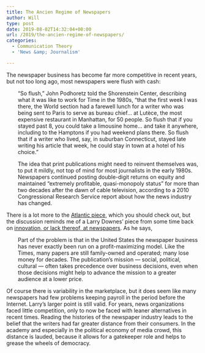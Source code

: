 ```yaml
---
title: The Ancien Regime of Newspapers
author: Will
type: post
date: 2019-08-02T14:32:04+00:00
url: /2019/the-ancien-regime-of-newspapers/
categories:
  - Communication Theory
  - 'News &amp; Journalism'

---
```

The newspaper business has become far more competitive in recent years, but not too long ago, most newspapers were flush with cash:

<p style="padding-left: 30px;">
  “So flush,” John Podhoretz told the Shorenstein Center, describing what it was like to work for Time in the 1980s, “that the first week I was there, the World section had a farewell lunch for a writer who was being sent to Paris to serve as bureau chief… at Lutèce, the most expensive restaurant in Manhattan, for 50 people. So flush that if you stayed past 8, you could take a limousine home… and take it anywhere, including to the Hamptons if you had weekend plans there. So flush that if a writer who lived, say, in suburban Connecticut, stayed late writing his article that week, he could stay in town at a hotel of his choice.”
</p>

<p style="padding-left: 30px;">
  The idea that print publications might need to reinvent themselves was, to put it mildly, not top of mind for most journalists in the early 1980s. Newspapers continued posting double-digit returns on equity and maintained “extremely profitable, quasi-monopoly status” for more than two decades after the dawn of cable television, according to a 2010 Congressional Research Service report about how the news industry has changed.
</p>

There is a lot more to the [Atlantic piece][1], which you should check out, but the discussion reminds me of a Larry Downes&#8217; piece from some time back on [innovation, or lack thereof, at newspapers][2]. As he says,

<p style="padding-left: 30px;">
  Part of the problem is that in the United States the newspaper business has never exactly been run on a profit-maximizing model. Like the Times, many papers are still family-owned and operated; many lose money for decades. The publication’s mission — social, political, cultural — often takes precedence over business decisions, even when those decisions might help to advance the mission to a greater audience at a lower price.
</p>

Of course there is variability in the marketplace, but it does seem like many newspapers had few problems keeping payroll in the period before the Internet. Larry&#8217;s larger point is still valid. For years, news organizations faced little competition, only to now be faced with leaner alternatives in recent times. Reading the histories of the newspaper industry leads to the belief that the writers had far greater distance from their consumers. In the academy and especially in the political economy of media crowd, this distance is lauded, because it allows for a gatekeeper role and helps to grease the wheels of democracy.

&nbsp;

 [1]: http://www.theatlantic.com/features/archive/2015/04/the-eternal-return-of-buzzfeed/390270/
 [2]: http://www.washingtonpost.com/blogs/innovations/wp/2014/05/23/why-is-innovation-so-hard-for-newspapers/